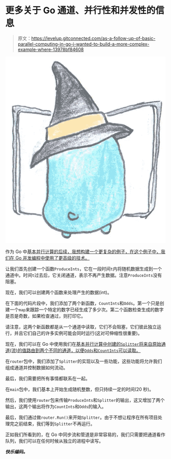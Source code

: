 # 更多关于 Go 通道、并行性和并发性的信息

> 原文：<https://levelup.gitconnected.com/as-a-follow-up-of-basic-parallel-computing-in-go-i-wanted-to-build-a-more-complex-example-where-13978bf84608>

![](img/ebf3909a79eb951ac4a87b21ce9da0b5.png)

作为 Go 中[基本并行计算的后续，我想构建一个更复杂的例子，在这个例子中，我们在 Go 并发编程中使用了更高级的技术。](https://medium.com/@anicolaspp/basic-parallel-computing-in-go-fda50894241c?source=your_stories_page-------------------------------------)

让我们首先创建一个函数`ProduceInts`，它在一段时间`t`内将随机数据生成到一个通道中。时间`t`过去后，它关闭通道，表示不再产生数据。注意`ProduceInts`没有阻塞。

现在，我们可以创建两个函数来处理产生的数据(int)。

在下面的代码片段中，我们添加了两个新函数，`CountInts`和`Odds`。第一个只是创建一个`map`来跟踪一个特定的数字已经生成了多少次。第二个函数检查生成的数字是否是奇数，如果检查通过，则打印它。

请注意，这两个新函数都是从一个通道中读取，它们不会阻塞，它们彼此独立运行，并且它们自己的许多实例可能会同时运行(这对可伸缩性很重要)。

现在，我们可以在 Go 中使用我们在[基本并行计算中创建的`Splitter`将来自原始通道(流)的值路由到两个不同的通道，以便`Odds`和`CountInts`可以读取。](https://medium.com/@anicolaspp/basic-parallel-computing-in-go-fda50894241c?source=your_stories_page-------------------------------------)

在`router`包中，我们添加了`Splitter`的实现以及一些功能，这些功能将允许我们组成通道并控制数据如何流动。

最后，我们需要把所有事情都联系在一起。

在`main`包中，我们基本上开始生成随机整数，但只持续一定的时间(20 秒)。

然后，我们使用`router`包来传输`ProduceInts`和`Splitter`的输出，这又增加了两个输出，这两个输出将作为`CountInts`和`Odds`的输入。

最后，我们通过做`router.Run()`来开始`Splitter`。由于不想让程序在所有项目处理完之前结束，我们等到`Splitter`不再运行。

正如我们所看到的，在 Go 中同步流和管道是非常容易的，我们只需要把通道看作队列，我们可以在任何时候从独立的进程中读写。

***快乐编码。***